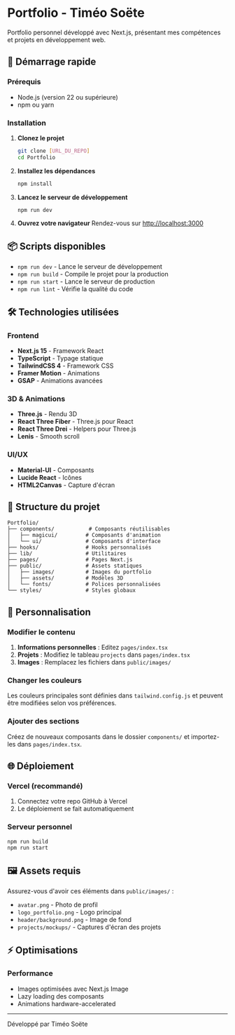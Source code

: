 # Portfolio - Timéo Soëte

Portfolio personnel développé avec Next.js, présentant mes compétences et projets en développement web.

## 🚀 Démarrage rapide

### Prérequis
- Node.js (version 22 ou supérieure)
- npm ou yarn

### Installation

1. **Clonez le projet**
   ```bash
   git clone [URL_DU_REPO]
   cd Portfolio
   ```

2. **Installez les dépendances**
   ```bash
   npm install
   ```

3. **Lancez le serveur de développement**
   ```bash
   npm run dev
   ```

4. **Ouvrez votre navigateur**
   Rendez-vous sur [http://localhost:3000](http://localhost:3000)

## 📦 Scripts disponibles

- `npm run dev` - Lance le serveur de développement
- `npm run build` - Compile le projet pour la production
- `npm run start` - Lance le serveur de production
- `npm run lint` - Vérifie la qualité du code

## 🛠️ Technologies utilisées

### Frontend
- **Next.js 15** - Framework React
- **TypeScript** - Typage statique
- **TailwindCSS 4** - Framework CSS
- **Framer Motion** - Animations
- **GSAP** - Animations avancées

### 3D & Animations
- **Three.js** - Rendu 3D
- **React Three Fiber** - Three.js pour React
- **React Three Drei** - Helpers pour Three.js
- **Lenis** - Smooth scroll

### UI/UX
- **Material-UI** - Composants
- **Lucide React** - Icônes
- **HTML2Canvas** - Capture d'écran

## 📁 Structure du projet

```
Portfolio/
├── components/           # Composants réutilisables
│   ├── magicui/         # Composants d'animation
│   └── ui/              # Composants d'interface
├── hooks/               # Hooks personnalisés
├── lib/                 # Utilitaires
├── pages/               # Pages Next.js
├── public/              # Assets statiques
│   ├── images/          # Images du portfolio
│   ├── assets/          # Modèles 3D
│   └── fonts/           # Polices personnalisées
└── styles/              # Styles globaux
```

## 🎨 Personnalisation

### Modifier le contenu
1. **Informations personnelles** : Editez `pages/index.tsx`
2. **Projets** : Modifiez le tableau `projects` dans `pages/index.tsx`
3. **Images** : Remplacez les fichiers dans `public/images/`

### Changer les couleurs
Les couleurs principales sont définies dans `tailwind.config.js` et peuvent être modifiées selon vos préférences.

### Ajouter des sections
Créez de nouveaux composants dans le dossier `components/` et importez-les dans `pages/index.tsx`.

## 🌐 Déploiement

### Vercel (recommandé)
1. Connectez votre repo GitHub à Vercel
2. Le déploiement se fait automatiquement

### Serveur personnel
```bash
npm run build
npm run start
```

## 🖼️ Assets requis

Assurez-vous d'avoir ces éléments dans `public/images/` :
- `avatar.png` - Photo de profil
- `logo_portfolio.png` - Logo principal
- `header/background.png` - Image de fond
- `projects/mockups/` - Captures d'écran des projets

## ⚡ Optimisations

### Performance
- Images optimisées avec Next.js Image
- Lazy loading des composants
- Animations hardware-accelerated

---

Développé par Timéo Soëte
